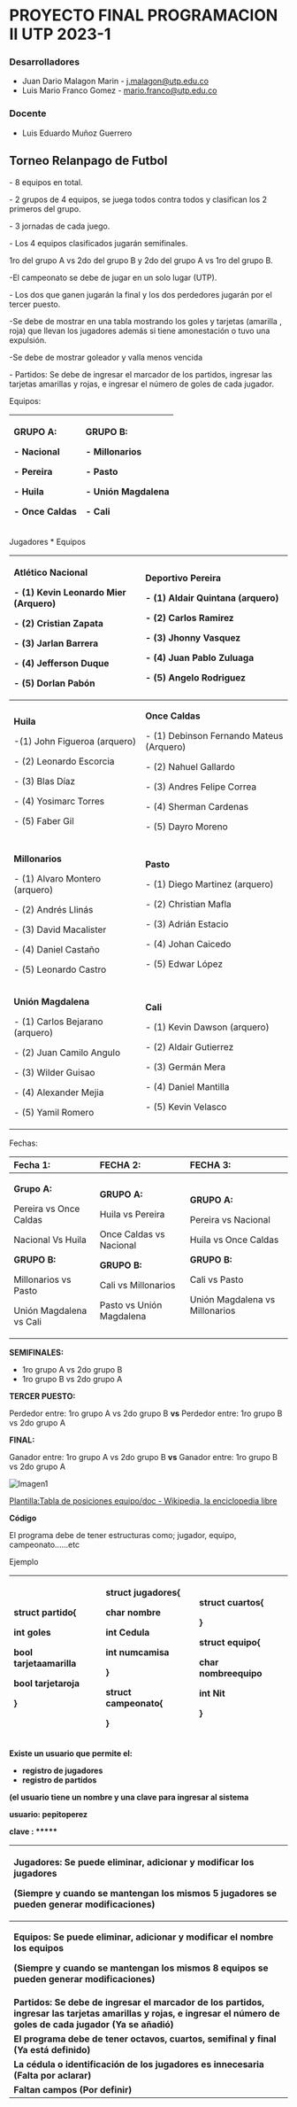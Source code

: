 # PROYECTO FINAL PROGRAMACION II UTP 2023-1

### Desarrolladores

- Juan Dario Malagon Marin - j.malagon@utp.edu.co
- Luis Mario Franco Gomez - mario.franco@utp.edu.co

### Docente

- Luis Eduardo Muñoz Guerrero


## Torneo Relanpago de Futbol

\- 8 equipos en total.

\- 2 grupos de 4 equipos, se juega todos contra todos y clasifican los 2 primeros del grupo.

\- 3 jornadas de cada juego.

\- Los 4 equipos clasificados jugarán semifinales. 

1ro del grupo A vs 2do del grupo B y 2do del grupo A vs 1ro del grupo B.

-El campeonato se debe de jugar en un solo lugar (UTP). 

\- Los dos que ganen jugarán la final y los dos perdedores jugarán por el tercer puesto.

-Se debe de mostrar en una tabla mostrando los goles y tarjetas (amarilla , roja) que llevan los jugadores además si tiene amonestación o tuvo una expulsión.

-Se debe de mostrar goleador y valla menos vencida

\- Partidos: Se debe de ingresar el marcador de los partidos, ingresar las tarjetas amarillas y rojas, e ingresar el número de goles de cada jugador. 

Equipos:


|<p>**GRUPO A:**</p><p>- Nacional</p><p>- Pereira</p><p>- Huila</p><p>- Once Caldas</p>|<p> **GRUPO B:**</p><p></p><p>- Millonarios </p><p>- Pasto</p><p>- Unión Magdalena</p><p>- Cali</p>|
| :- | :- |





Jugadores \* Equipos



|<p>**Atlético Nacional**</p><p></p><p>- (1) Kevin Leonardo Mier (Arquero)</p><p>- (2) Cristian Zapata</p><p>- (3) Jarlan Barrera</p><p>- (4) Jefferson Duque</p><p>- (5) Dorlan Pabón </p>|<p>**Deportivo Pereira**</p><p></p><p>- (1) Aldair Quintana (arquero)</p><p>- (2) Carlos Ramirez</p><p>- (3) Jhonny Vasquez</p><p>- (4) Juan Pablo Zuluaga</p><p>- (5) Angelo Rodriguez</p>|
| :- | :- |
|<p>**Huila**</p><p>-(1) John Figueroa (arquero)</p><p>- (2) Leonardo Escorcia</p><p>- (3) Blas Díaz</p><p>- (4) Yosimarc Torres</p><p>- (5) Faber Gil</p>|<p>**Once Caldas**</p><p></p><p>- (1) Debinson Fernando Mateus (Arquero)</p><p>- (2) Nahuel Gallardo</p><p>- (3) Andres Felipe Correa</p><p>- (4) Sherman Cardenas</p><p>- (5) Dayro Moreno</p>|
|<p>**Millonarios**</p><p></p><p>- (1) Alvaro Montero (arquero)</p><p>- (2) Andrés Llinás</p><p>- (3) David Macalister</p><p>- (4) Daniel Castaño</p><p>- (5) Leonardo Castro</p>|<p>**Pasto**</p><p></p><p>- (1) Diego Martinez (arquero)</p><p>- (2) Christian Mafla</p><p>- (3) Adrián Estacio</p><p>- (4) Johan Caicedo</p><p>- (5) Edwar López</p>|
|<p>**Unión Magdalena**</p><p></p><p>- (1) Carlos Bejarano (arquero)</p><p>- (2) Juan Camilo Angulo</p><p>- (3) Wilder Guisao</p><p>- (4) Alexander Mejia</p><p>- (5) Yamil Romero</p>|<p>**Cali**</p><p>- (1) Kevin Dawson (arquero)</p><p>- (2) Aldair Gutierrez </p><p>- (3) Germán Mera </p><p>- (4) Daniel Mantilla </p><p>- (5) Kevin Velasco</p>|




Fechas: 



|**Fecha 1:**|**FECHA 2:**|**FECHA 3:**|
| :- | :- | :- |
|<p>**Grupo A:**</p><p></p><p>Pereira vs Once Caldas </p><p>Nacional Vs Huila</p><p></p><p>**GRUPO B:** </p><p>Millonarios vs Pasto</p><p>Unión Magdalena vs Cali</p>|<p>**GRUPO A:**</p><p></p><p>Huila vs Pereira</p><p>Once Caldas vs Nacional</p><p></p><p>**GRUPO B:**</p><p></p><p>Cali vs Millonarios</p><p>Pasto vs Unión Magdalena</p>|<p>**GRUPO A:** </p><p></p><p>Pereira vs Nacional</p><p>Huila vs Once Caldas</p><p></p><p>**GRUPO B:**</p><p></p><p>Cali vs Pasto</p><p>Unión Magdalena vs Millonarios</p>|


**SEMIFINALES:** 

- 1ro grupo A vs 2do grupo B
- 1ro grupo B vs 2do grupo A

**TERCER PUESTO:** 

Perdedor entre: 1ro grupo A vs 2do grupo B **vs** Perdedor entre: 1ro grupo B vs 2do grupo A

**FINAL:** 

Ganador entre: 1ro grupo A vs 2do grupo B **vs** Ganador entre: 1ro grupo B vs 2do grupo A

![Imagen1](https://github.com/luismariofg132/Progra2-Final/assets/70932146/8b6df345-e4a7-4025-97bf-1043e91e7222)


[Plantilla:Tabla de posiciones equipo/doc - Wikipedia, la enciclopedia libre](https://es.wikipedia.org/wiki/Plantilla:Tabla_de_posiciones_equipo/doc) 


**Código** 

El programa debe de tener estructuras como; jugador, equipo, campeonato…...etc 

Ejemplo 



|<p>struct partido{</p><p>int goles</p><p>bool tarjetaamarilla</p><p>bool tarjetaroja</p><p>}</p>|<p>struct jugadores{</p><p>char nombre</p><p>int Cedula</p><p>int numcamisa</p><p>}</p><p>struct campeonato{</p><p></p><p>}</p>|<p>struct cuartos{</p><p></p><p>}</p><p></p><p>struct equipo{</p><p>char nombreequipo</p><p>int Nit</p><p>}</p>|
| :- | :- | :- |


**Existe un usuario que permite el:**  

- **registro de jugadores** 
- **registro de partidos** 


**(el usuario tiene un nombre y una clave para ingresar al sistema** 

**usuario:   pepitoperez**

**clave   :    \*\*\*\*\***  


|<p>**Jugadores: Se puede  eliminar, adicionar y modificar los jugadores** </p><p>**(Siempre y cuando se mantengan los mismos 5 jugadores se pueden generar modificaciones)**</p>|
| :- |
|<p>**Equipos: Se puede eliminar, adicionar y modificar el nombre los equipos** </p><p>**(Siempre y cuando se mantengan los mismos 8 equipos se pueden generar modificaciones)**</p>|
|**Partidos: Se debe de ingresar el marcador de los partidos, ingresar las tarjetas amarillas y rojas, e ingresar el número de goles de cada jugador (Ya se añadió)**|
|**El programa debe de tener octavos, cuartos, semifinal y final (Ya está definido)**|
|**La cédula o identificación de los jugadores es innecesaria (Falta por aclarar)**|
|**Faltan campos (Por definir)**|



